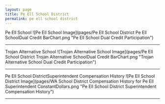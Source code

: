 ```yaml
---
layout: page
title: Pe Ell School District
permalink: pe ell school district
---
```



Pe Ell School
![Pe Ell School Image](pages/Pe Ell School District Pe Ell SchoolDual Credit BarChart.png "Pe Ell School Dual Credit Participation")

___

Trojan Alternative School
![Trojan Alternative School Image](pages/Pe Ell School District Trojan Alternative SchoolDual Credit BarChart.png "Trojan Alternative School Dual Credit Participation")

___

Pe Ell School DistrictSuperintendent Compensation History
![Pe Ell School District Image](pages/WA School District Compensation History for Pe Ell Superintendent ConstantDollars.png "Pe Ell School District Superintendent Compensation History")

___

